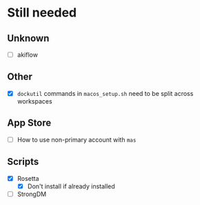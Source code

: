 # Still needed


## Unknown
- [ ] akiflow

## Other
- [x] `dockutil` commands in `macos_setup.sh` need to be split across workspaces

## App Store
- [ ] How to use non-primary account with `mas`

## Scripts
- [x] Rosetta
    - [x] Don't install if already installed
- [ ] StrongDM
